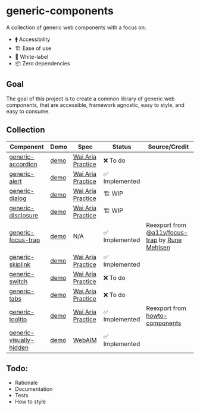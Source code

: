 # generic-components

A collection of generic web components with a focus on:

- 🚹 Accessibility
- 🏗 Ease of use
- 🍨 White-label
- 📦 Zero dependencies

## Goal

The goal of this project is to create a common library of generic web components, that are accessible, framework agnostic, easy to style, and easy to consume.

## Collection

| Component                                                     | Demo                                                                                           | Spec                                                                        | Status        | Source/Credit                                                                                                                   |
|---------------------------------------------------------------|------------------------------------------------------------------------------------------------|-----------------------------------------------------------------------------|---------------|---------------------------------------------------------------------------------------------------------------------------------|
| [generic-accordion](/generic-accordion/README.md)             | [demo](https://thepassle.github.io/generic-components/generic-accordion/demo/index.html)       | [Wai Aria Practice](https://www.w3.org/TR/wai-aria-practices/#accordion)    | ❌ To do       |                                                                                                                                 |
| [generic-alert](/generic-alert/README.md)                     | [demo](https://thepassle.github.io/generic-components/generic-alert/demo/index.html)           | [Wai Aria Practice](https://www.w3.org/TR/wai-aria-practices/#alert)        | ✅ Implemented |                                                                                                                                 |
| [generic-dialog](/generic-dialog/README.md)                   | [demo](https://thepassle.github.io/generic-components/generic-dialog/demo/index.html)          | [Wai Aria Practice](https://www.w3.org/TR/wai-aria-practices/#dialog_modal) | 🏗 WIP         |                                                                                                                                 |
| [generic-disclosure](/generic-disclosure/README.md)           | [demo](https://thepassle.github.io/generic-components/generic-disclosure/demo/index.html)      | [Wai Aria Practice](https://www.w3.org/TR/wai-aria-practices/#disclosure)   | 🏗 WIP         |                                                                                                                                 |
| [generic-focus-trap](/generic-focus-trap/README.md)           | [demo](https://thepassle.github.io/generic-components/generic-focus-trap/demo/index.html)      | N/A                                                                         | ✅ Implemented | Reexport from [@a11y/focus-trap](https://npmjs.com/package/@a11y/focus-trap) by [Rune Mehlsen](https://twitter.com/RuneMehlsen) |
| [generic-skiplink](/generic-skiplink/README.md)               | [demo](https://thepassle.github.io/generic-components/generic-skiplink/demo/index.html)        | [Wai Aria Practice](https://webaim.org/techniques/skipnav/)                 | ✅ Implemented |                                                                                                                                 |
| [generic-switch](/generic-switch/README.md)                   | [demo](https://thepassle.github.io/generic-components/generic-switch/demo/index.html)          | [Wai Aria Practice](https://www.w3.org/TR/wai-aria-1.1/#switch)             | ❌ To do       |                                                                                                                                 |
| [generic-tabs](/generic-tabs/README.md)                       | [demo](https://thepassle.github.io/generic-components/generic-tabs/demo/index.html)            | [Wai Aria Practice](https://www.w3.org/TR/wai-aria-practices/#tabpanel)     | ❌ To do       |                                                                                                                                 |
| [generic-tooltip](/generic-tooltip/README.md)                 | [demo](https://thepassle.github.io/generic-components/generic-tooltip/demo/index.html)         | [Wai Aria Practice](https://www.w3.org/TR/wai-aria-practices/#tooltip)      | ✅ Implemented | Reexport from [howto-components](https://github.com/GoogleChromeLabs/howto-components)                                          |
| [generic-visually-hidden](/generic-visually-hidden/README.md) | [demo](https://thepassle.github.io/generic-components/generic-visually-hidden/demo/index.html) | [WebAIM](https://webaim.org/techniques/css/invisiblecontent/)               | ✅ Implemented |                                                                                                                                 |                                                                                 |

## Todo:

- Rationale
- Documentation
- Tests
- How to style